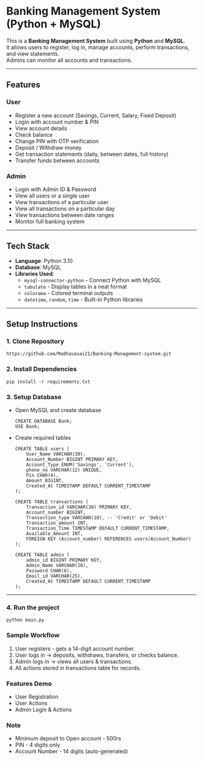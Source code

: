 # Banking Management System (Python + MySQL)
This is a **Banking Management System** built using **Python** and **MySQL**.  
It allows users to register, log in, manage accounts, perform transactions, and view statements.  
Admins can monitor all accounts and transactions.

---

## Features

### User
- Register a new account (Savings, Current, Salary, Fixed Deposit)
- Login with account number & PIN
- View account details
- Check balance
- Change PIN with OTP verification
- Deposit / Withdraw money
- Get transaction statements (daily, between dates, full history)
- Transfer funds between accounts

### Admin 
- Login with Admin ID & Password
- View all users or a single user
- View transactions of a particular user
- View all transactions on a particular day
- View transactions between date ranges
- Monitor full banking system

---

## Tech Stack
- **Language**: Python 3.10
- **Database**: MySQL
- **Libraries Used**:
  - `mysql-connector-python` - Connect Python with MySQL
  - `tabulate` - Display tables in a neat format
  - `colorama` - Colored terminal outputs
  - `datetime`, `random`, `time` - Built-in Python libraries

---

## Setup Instructions

### 1. Clone Repository 
```
https://github.com/Madhavasai21/Banking-Management-system.git
```

### 2. Install Dependencies
```
pip install -r requirements.txt
```

### 3. Setup Database
- Open MySQL and create database
  ```
  CREATE DATABASE Bank;
  USE Bank;
  ```
- Create required tables
  ```
  CREATE TABLE users (
      User_Name VARCHAR(30),
      Account_Number BIGINT PRIMARY KEY,
      Account_Type ENUM('Savings', 'Current'),
      phone_no VARCHAR(12) UNIQUE,
      Pin CHAR(4),
      Amount BIGINT,
      Created_At TIMESTAMP DEFAULT CURRENT_TIMESTAMP
  );
  
  CREATE TABLE transactions (
      Transaction_id VARCHAR(30) PRIMARY KEY,
      Account_number BIGINT,
      Transaction_type VARCHAR(10), -- 'Credit' or 'Debit'
      Transaction_amount INT,
      Transaction_Time TIMESTAMP DEFAULT CURRENT_TIMESTAMP,
      Available_Amount INT,
      FOREIGN KEY (Account_number) REFERENCES users(Account_Number)
  );
  
  CREATE TABLE admin (
      admin_id BIGINT PRIMARY KEY,
      Admin_Name VARCHAR(20),
      Password CHAR(6),
      Email_id VARCHAR(25),
      Created_At TIMESTAMP DEFAULT CURRENT_TIMESTAMP
  );

  ```
---

### 4. Run the project 
```
python main.py
```
### Sample Workflow
1. User registers - gets a 14-digit account number.
2. User logs in → deposits, withdraws, transfers, or checks balance.
3. Admin logs in → views all users & transactions.
4. All actions stored in transactions table for records.

### Features Demo
- User Registration
- User Actions
- Admin Login & Actions

### Note
- Minimum deposit to Open account - 500rs
- PIN - 4 digits only
- Account Number - 14 digits (auto-generated)


  
